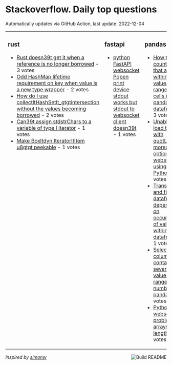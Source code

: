 # Stackoverflow. Daily top questions 

Automatically updates via GitHub Action, last update: <!-- date starts -->2022-12-04<!-- date ends -->


<table><tr><td valign="top" width="33%">

### rust
<!-- rust starts -->
* [Rust doesn39t get it when a reference is no longer borrowed](https://stackoverflow.com/questions/74679510/rust-doesnt-get-it-when-a-reference-is-no-longer-borrowed) - 3 votes
* [Odd HashMap lifetime requirement on key when value is a new type wrapper](https://stackoverflow.com/questions/74669097/odd-hashmap-lifetime-requirement-on-key-when-value-is-a-new-type-wrapper) - 2 votes
* [How do I use collectltHashSetlt_gtgtintersection without the values becoming borrowed](https://stackoverflow.com/questions/74679122/how-do-i-use-collecthashset-intersection-without-the-values-becoming-bo) - 2 votes
* [Can39t assign stdstrChars to a variable of type I Iterator](https://stackoverflow.com/questions/74673827/cant-assign-stdstrchars-to-a-variable-of-type-i-iterator) - 1 votes
* [Make Boxltdyn IteratorltItem  u8gtgt peekable](https://stackoverflow.com/questions/74669017/make-boxdyn-iteratoritem-u8-peekable) - 1 votes
<!-- rust ends -->
</td><td valign="top" width="34%">


### fastapi
<!-- fastapi starts -->
* [python FastAPI websocket Popen  print device stdout works but stdout to websocket client doesn39t](https://stackoverflow.com/questions/74671794/python-fastapi-websocket-popen-print-device-stdout-works-but-stdout-to-webso) - 1 votes
<!-- fastapi ends -->
</td><td valign="top" width="34%">


### pandas
<!-- pandas starts -->
* [How to count cells that are within 2 values in a range of cells in a pandas dataframe](https://stackoverflow.com/questions/74673689/how-to-count-cells-that-are-within-2-values-in-a-range-of-cells-in-a-pandas-dat) - 3 votes
* [Unable to load tables with quotLoad morequot options in a website using Python](https://stackoverflow.com/questions/74668149/unable-to-load-tables-with-load-more-options-in-a-website-using-python) - 2 votes
* [Transform and fill a dataframe depending on occurence of values within the dataframe](https://stackoverflow.com/questions/74674654/transform-and-fill-a-dataframe-depending-on-occurence-of-values-within-the-dataf) - 1 votes
* [Select column containing several value with range of number in pandas](https://stackoverflow.com/questions/74667993/select-column-containing-several-value-with-range-of-number-in-pandas) - 1 votes
* [Python webscraping problem  arrays length](https://stackoverflow.com/questions/74680506/python-webscraping-problem-arrays-length) - 1 votes
<!-- pandas ends -->
</td></tr></table>

<a href="https://github.com/hp0404/hp0404/actions"><img src="https://github.com/hp0404/hp0404/workflows/Build%20README/badge.svg" align="right" alt="Build README"></a> <p>*Inspired by  [simonw](https://github.com/simonw/simonw)*</p>
